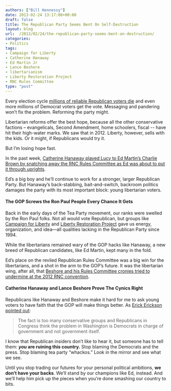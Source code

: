 ```yaml
---
authors: ["Bill Hennessy"]
date: 2013-02-24 13:17:08+00:00
draft: false
title: The Republican Party Seems Bent On Self-Destruction
layout: blog
url:  /2013/02/24/the-republican-party-seems-bent-on-destruction/
categories:
- Politics
tags:
- Campaign for Liberty
- Catherine Hanaway
- Ed Martin Jr
- Lance Beshore
- libertarianism
- Liberty Restoration Project
- RNC Rules Committee
type: "post"
---
```


Every election cycle [millions of reliable Republican voters die](https://hennessysview.com/2012/12/06/this-is-the-infographic-that-the-whole-republican-party-is-freaking-out-about/) and even more millions of Democrat voters get the vote. Messaging and pandering won’t fix the problem. Reforming the party might.

Libertarian reforms offer the best hope, because all the other conservative factions – evangelicals, Second Amendment, home schoolers, fiscal -- have hit their high-water marks. We saw that in 2012. Liberty, however, sells with the kids. Or it might, if Republicans would try it.

But I’m losing hope fast.

In the past week, [Catherine Hanaway played Lucy to Ed Martin’s Charlie Brown by snatching away the RNC Rules Committee as Ed was about to put it through uprights](https://hennessysview.com/2013/02/23/did-prostitutes-in-business-suits-cost-ed-martin-a-place-on-the-rules-committee/).

Ed’s a big boy and he’ll continue to work for a stronger, larger Republican Party. But Hanaway’s back-stabbing, bait-and-switch, backroom politics damages the party with its most important block: young libertarian voters.


#### The GOP Screws the Ron Paul People Every Chance It Gets


Back in the early days of the Tea Party movement, our ranks were swelled by the Ron Paul folks. Not all would vote Republican, but groups like [Campaign for Liberty](https://www.campaignforliberty.org/) and [Liberty Restoration Project](https://www.libertyrestorationproject.org/) gave us energy, organization, and idea—all qualities lacking in the Republican Party since 1994.

While the libertarians remained wary of the GOP hacks like Hanaway, a new breed of Republican candidates, like Ed Martin, kept many in the fold.

Ed’s place on the reviled Republican Rules Committee was a big win for the libertarians, and a shot in the arm to the GOP’s future. It was the libertarian wing, after all, that [Beshore and his Rules Committee cronies tried to undermine at the 2012 RNC convention](https://www.redstate.com/2012/08/28/gop-rules-committee-rapidly-moving-to-shut-out-grassroots-at-200-p-m-today/).


#### Catherine Hanaway and Lance Beshore Prove The Cynics Right


Republicans like Hanaway and Beshore make it hard for me to ask young voters to have faith that the GOP will make things better. As [Erick Erickson pointed out](https://www.redstate.com/2013/02/22/the-american-conservative-unions-embarrassing-scorecard/):


> The fact is too many conservative groups and Republicans in Congress think the problem in Washington is Democrats in charge of government and not government itself.


I know that Republican insiders don’t like to hear it, but someone has to tell them: **_you_ are ruining this country.** Stop blaming the Democrats and the press. Stop blaming tea party “whackos.” Look in the mirror and see what we see.

Until you stop trading our futures for your personal political ambitions, **we don’t have your backs**. We’ll stand by our champions like Ed, instead. And we’ll help him pick up the pieces when you’re done smashing our country to bits.
